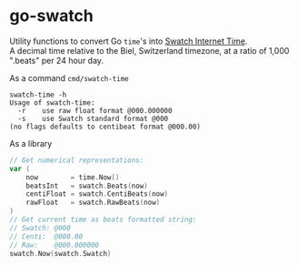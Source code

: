 # go-swatch

Utility functions to convert Go `time`'s into [Swatch Internet Time](https://en.wikipedia.org/wiki/Swatch_Internet_Time).  
A decimal time relative to the Biel, Switzerland timezone, at a ratio of 1,000 ".beats" per 24 hour day.


As a command `cmd/swatch-time`
```
swatch-time -h
Usage of swatch-time:
  -r    use raw float format @000.000000
  -s    use Swatch standard format @000
(no flags defaults to centibeat format @000.00)
```

As a library
```go
// Get numerical representations:
var (
	now        = time.Now()
	beatsInt   = swatch.Beats(now)
	centiFloat = swatch.CentiBeats(now)
	rawFloat   = swatch.RawBeats(now)
)
// Get current time as beats formatted string:
// Swatch: @000
// Centi:  @000.00
// Raw:    @000.000000
swatch.Now(swatch.Swatch)
```
